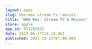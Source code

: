 ```yaml
---
layout: apps
slug: hbo-max-stream-tv--movies
title: "HBO Max: Stream TV & Movies"
store: apple
app_id: 971265422
date: 2023-06-27T14:10:46Z
published: 2021-10-25T07:00:00Z
---
```

